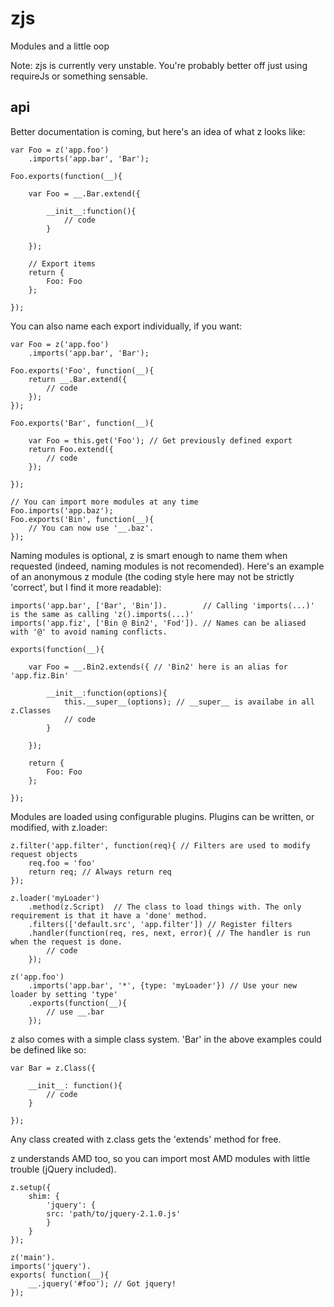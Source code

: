 zjs
===
Modules and a little oop

Note: zjs is currently very unstable. You're probably better off just using requireJs 
or something sensable. 

api
---
Better documentation is coming, but here's an idea of what z looks like:


    var Foo = z('app.foo')
        .imports('app.bar', 'Bar');

    Foo.exports(function(__){

        var Foo = __.Bar.extend({

            __init__:function(){
                // code
            }

        });

        // Export items
        return {
            Foo: Foo
        };

    });


You can also name each export individually, if you want:


    var Foo = z('app.foo')
        .imports('app.bar', 'Bar');

    Foo.exports('Foo', function(__){
        return __.Bar.extend({
            // code
        });
    });

    Foo.exports('Bar', function(__){

        var Foo = this.get('Foo'); // Get previously defined export
        return Foo.extend({
            // code
        });

    });

    // You can import more modules at any time
    Foo.imports('app.baz');
    Foo.exports('Bin', function(__){
        // You can now use '__.baz'.
    });



Naming modules is optional, z is smart enough to name them when requested
(indeed, naming modules is not recomended). Here's an example of an anonymous 
z module (the coding style here may not be strictly 'correct', but I
find it more readable):

  
    imports('app.bar', ['Bar', 'Bin']).        // Calling 'imports(...)' is the same as calling 'z().imports(...)'
    imports('app.fiz', ['Bin @ Bin2', 'Fod']). // Names can be aliased with '@' to avoid naming conflicts.

    exports(function(__){

        var Foo = __.Bin2.extends({ // 'Bin2' here is an alias for 'app.fiz.Bin'

            __init__:function(options){
                this.__super__(options); // __super__ is availabe in all z.Classes
                // code
            }

        });

        return {
            Foo: Foo
        };

    });


Modules are loaded using configurable plugins. Plugins can be written, or modified,
with z.loader:
    

    z.filter('app.filter', function(req){ // Filters are used to modify request objects
        req.foo = 'foo'
        return req; // Always return req
    });

    z.loader('myLoader')
        .method(z.Script)  // The class to load things with. The only requirement is that it have a 'done' method.
        .filters(['default.src', 'app.filter']) // Register filters
        .handler(function(req, res, next, error){ // The handler is run when the request is done.
            // code
        });

    z('app.foo')
        .imports('app.bar', '*', {type: 'myLoader'}) // Use your new loader by setting 'type'
        .exports(function(__){
            // use __.bar
        });


z also comes with a simple class system. 'Bar' in the above examples could be defined
like so:


    var Bar = z.Class({
      
        __init__: function(){
            // code
        }

    });


Any class created with z.class gets the 'extends' method for free.

z understands AMD too, so you can import most AMD modules with little
trouble (jQuery included).


    z.setup({
        shim: {
            'jquery': {
            src: 'path/to/jquery-2.1.0.js'
            }
        }
    });

    z('main').
    imports('jquery').
    exports( function(__){
        __.jquery('#foo'); // Got jquery!
    });

    